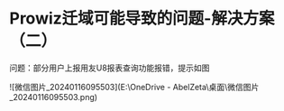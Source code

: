 # Prowiz迁域可能导致的问题-解决方案（二）

问题：部分用户上报用友U8报表查询功能报错，提示如图

![微信图片_20240116095503](E:\OneDrive - AbelZeta\桌面\微信图片_20240116095503.png)